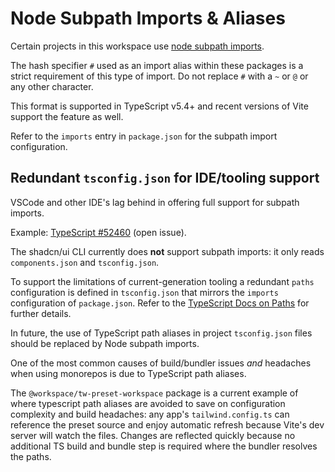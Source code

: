 # Node Subpath Imports & Aliases

Certain projects in this workspace use [node subpath imports](https://nodejs.org/api/packages.html#subpath-imports).

The hash specifier `#` used as an import alias within these packages is a strict requirement of this type of import. Do not replace `#` with a `~` or `@` or any other character.

This format is supported in TypeScript v5.4+ and recent versions of Vite support the feature as well.

Refer to the `imports` entry in `package.json` for the subpath import configuration.

## Redundant `tsconfig.json` for IDE/tooling support

VSCode and other IDE's lag behind in offering full support for subpath imports. 

Example: [TypeScript #52460](https://github.com/microsoft/TypeScript/issues/52460) (open issue).

The shadcn/ui CLI currently does **not** support subpath imports: it only reads `components.json` and `tsconfig.json`.

To support the limitations of current-generation tooling a redundant `paths` configuration is defined in `tsconfig.json` that mirrors the `imports` configuration of `package.json`. Refer to the [TypeScript Docs on Paths](https://www.typescriptlang.org/tsconfig/#paths) for further details.

In future, the use of TypeScript path aliases in project `tsconfig.json` files should be replaced by Node subpath imports.

One of the most common causes of build/bundler issues _and_ headaches when using monorepos is due to TypeScript path aliases.

The `@workspace/tw-preset-workspace` package is a current example of where typescript path aliases are avoided to save on configuration complexity and build headaches: any app's `tailwind.config.ts` can reference the preset source and enjoy automatic refresh because Vite's dev server will watch the files. Changes are reflected quickly because no additional TS build and bundle step is required where the bundler resolves the paths.
